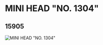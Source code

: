 # MINI HEAD "NO. 1304"
## 15905
![MINI HEAD "NO. 1304"](https://lc-www-live-s.legocdn.com/media/bricks/5/2/6055793.jpg)